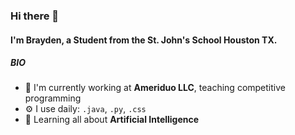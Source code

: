 ### Hi there 👋

#### I'm Brayden, a Student from the St. John's School Houston TX.

##### BIO

- 🏢 I'm currently working at **Ameriduo LLC**, teaching competitive programming
- ⚙️ I use daily: `.java`, `.py`, `.css`
- 🌱 Learning all about **Artificial Intelligence**

